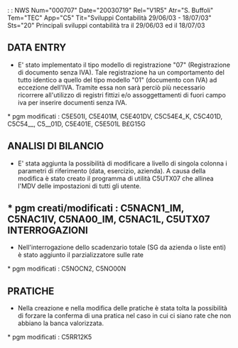  :  : NWS Num="000707" Date="20030719" Rel="V1R5" Atr="S. Buffoli" Tem="TEC" App="C5" Tit="Sviluppi Contabilità 29/06/03 - 18/07/03" Sts="20"
Principali sviluppi contabilità tra il 29/06/03 ed il 18/07/03

DATA ENTRY
------------------------------------
- E' stato implementato il tipo modello di registrazione "07" (Registrazione di documento senza
IVA). Tale registrazione ha un comportamento del tutto identico a quello del tipo modello "01" (documento con IVA) ad eccezione dell'IVA. Tramite essa non sarà perciò più necessario ricorrere all'utilizzo di registri fittizi e/o assoggettamenti di fuori campo iva per inserire documenti senza IVA.

\* pgm modificati :  C5E501I, C5E401M, C5E401DV, C5C54E4_K, C5C401D, C5C54__, C5__01D, C5E401E, C5E501L
B£G15G

ANALISI DI BILANCIO
------------------------------------
- E' stata aggiunta la possibilità di modificare a livello di singola colonna i parametri di
riferimento (data, esercizio, azienda). A causa della modifica è stato creato il programma di utilità C5UTX07 che allinea  l'MDV delle impostazioni di tutti gli utente.

\* pgm creati/modificati :  C5NACN1_IM, C5NAC1IV, C5NA00_IM, C5NAC1L, C5UTX07 
INTERROGAZIONI
------------------------------------
- Nell'interrogazione dello scadenzario totale (SG da azienda o liste enti) è stato aggiunto
il parzializzatore sulle rate

\* pgm modificati :  C5NOCN2, C5NO00N

PRATICHE
------------------------------------

- Nella creazione e nella modifica delle pratiche è stata tolta la possibilità di forzare la
conferma di una pratica nel caso in cui ci siano rate che non abbiano la banca valorizzata.

\* pgm modificati :  C5RR12K5
